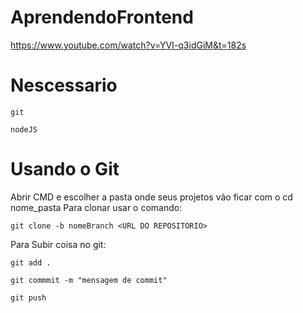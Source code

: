 # AprendendoFrontend

https://www.youtube.com/watch?v=YVI-q3idGiM&t=182s

# Nescessario 
```
git
```

```
nodeJS
```
# Usando o Git

Abrir CMD e escolher a pasta onde seus projetos vão ficar com o cd nome_pasta
Para clonar usar o comando: 
```
git clone -b nomeBranch <URL DO REPOSITORIO>
```
Para Subir coisa no git: 
```
git add .
```
```
git commmit -m "mensagem de commit"
```
```
git push
```
